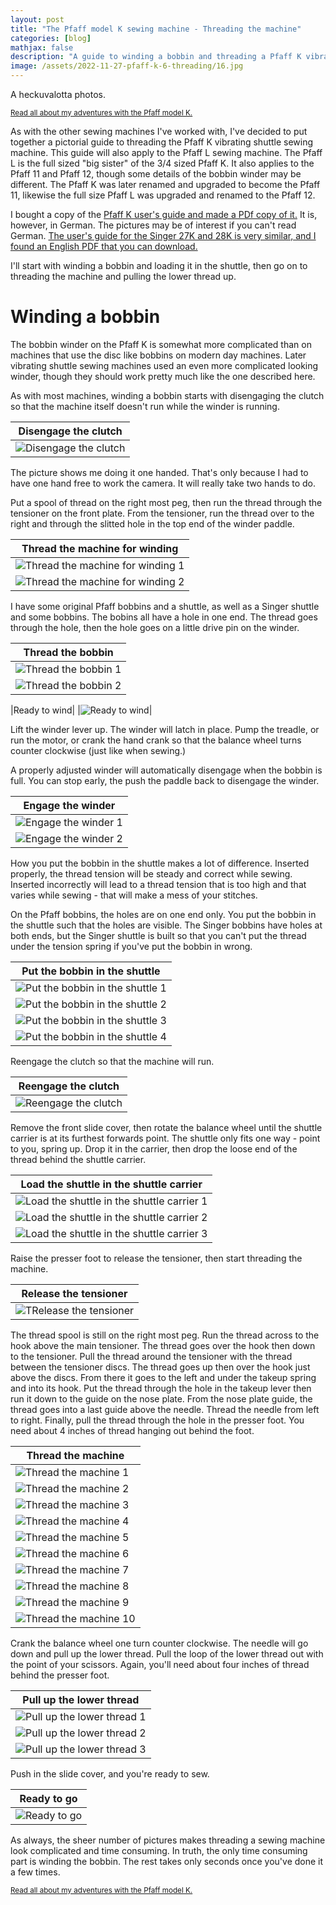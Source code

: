 ```yaml
---
layout: post
title: "The Pfaff model K sewing machine - Threading the machine"
categories: [blog]
mathjax: false
description: "A guide to winding a bobbin and threading a Pfaff K vibrating shuttle sewing machine.  Applies to the Pfaff K and L models, as well as the Pfaff 11 and 12 models.  It is similar to the Singer 28K"
image: /assets/2022-11-27-pfaff-k-6-threading/16.jpg
---
```

A heckuvalotta photos.

<sub>[Read all about my adventures with the Pfaff model K.](pfaff-k-toc)</sub> 

As with the other sewing machines I've worked with, I've decided to put together a pictorial guide to threading the Pfaff K vibrating shuttle sewing machine.  This guide will also apply to the Pfaff L sewing machine.  The Pfaff L is the full sized "big sister" of the 3/4 sized Pfaff K.  It also applies to the Pfaff 11 and Pfaff 12, though some details of the bobbin winder may be different.  The Pfaff K was later renamed and upgraded to become the Pfaff 11, likewise the full size Pfaff L was upgraded and renamed to the Pfaff 12.

I bought a copy of the [Pfaff K user's guide and made a PDf copy of it.](/assets/2022-11-27-pfaff-k-6-threading/Pfaff-K-L-11-12.pdf)  It is, however, in German.  The pictures may be of interest if you can't read German.  [The user's guide for the Singer 27K and 28K is very similar, and I found an English PDF that you can download.](/assets/2022-11-27-pfaff-k-6-threading/27kinsbook.pdf)

I'll start with winding a bobbin and loading it in the shuttle, then go on to threading the machine and pulling the lower thread up.

# Winding a bobbin

The bobbin winder on the Pfaff K is somewhat more complicated than on machines that use the disc like bobbins on modern day machines.  Later vibrating shuttle sewing machines used an even more complicated looking winder, though they should work pretty much like the one described here.

As with most machines, winding a bobbin starts with disengaging the clutch so that the machine itself doesn't run while the winder is running.

|Disengage the clutch|
|--------------------|
|![Disengage the clutch](/assets/2022-11-27-pfaff-k-6-threading/1.jpg)|

The picture shows me doing it one handed.  That's only because I had to have one hand free to work the camera.  It will really take two hands to do.

Put a spool of thread on the right most peg, then run the thread through the tensioner on the front plate.  From the tensioner, run the thread over to the right and through the slitted hole in the top end of the winder paddle.

|Thread the machine for winding|
|------------------------------|
|![Thread the machine for winding 1](/assets/2022-11-27-pfaff-k-6-threading/3.jpg)|
|![Thread the machine for winding 2](/assets/2022-11-27-pfaff-k-6-threading/4.jpg)|

I have some original Pfaff bobbins and a shuttle, as well as a Singer shuttle and some bobbins.  The bobins all have a hole in one end.  The thread goes through the hole, then the hole goes on a little drive pin on the winder.

|Thread the bobbin|
|-----------------|
|![Thread the bobbin 1](/assets/2022-11-27-pfaff-k-6-threading/2.jpg)|
|![Thread the bobbin 2](/assets/2022-11-27-pfaff-k-6-threading/5.jpg)|

|Ready to wind|
|![Ready to wind](/assets/2022-11-27-pfaff-k-6-threading/6.jpg)|

Lift the winder lever up.  The winder will latch in place.  Pump the treadle, or run the motor, or crank the hand crank so that the balance wheel turns counter clockwise (just like when sewing.)

A properly adjusted winder will automatically disengage when the bobbin is full.  You can stop early, the push the paddle back to disengage the winder.

|Engage the winder|
|-----------------|
|![Engage the winder 1](/assets/2022-11-27-pfaff-k-6-threading/7.jpg)|
|![Engage the winder 2](/assets/2022-11-27-pfaff-k-6-threading/8.jpg)|

How you put the bobbin in the shuttle makes a lot of difference.  Inserted properly, the thread tension will be steady and correct while sewing.  Inserted incorrectly will lead to a thread tension that is too high and that varies while sewing - that will make a mess of your stitches.

On the Pfaff bobbins, the holes are on one end only.  You put the bobbin in the shuttle such that the holes are visible.  The Singer bobbins have holes at both ends, but the Singer shuttle is built so that you can't put the thread under the tension spring if you've put the bobbin in wrong.

|Put the bobbin in the shuttle|
|-----------------------------|
|![Put the bobbin in the shuttle 1](/assets/2022-11-27-pfaff-k-6-threading/9.jpg)|
|![Put the bobbin in the shuttle 2](/assets/2022-11-27-pfaff-k-6-threading/10.jpg)|
|![Put the bobbin in the shuttle 3](/assets/2022-11-27-pfaff-k-6-threading/11.jpg)|
|![Put the bobbin in the shuttle 4](/assets/2022-11-27-pfaff-k-6-threading/12.jpg)|


Reengage the clutch so that the machine will run.

|Reengage the clutch|
|-------------------|
|![Reengage the clutch](/assets/2022-11-27-pfaff-k-6-threading/1A.jpg)|

Remove the front slide cover, then rotate the balance wheel until the shuttle carrier is at its furthest forwards point.  The shuttle only fits one way - point to you, spring up.  Drop it in the carrier, then drop the loose end of the thread behind the shuttle carrier.

|Load the shuttle in the shuttle carrier|
|----------------------------|
|![Load the shuttle in the shuttle carrier 1](/assets/2022-11-27-pfaff-k-6-threading/13.jpg)|
|![Load the shuttle in the shuttle carrier 2](/assets/2022-11-27-pfaff-k-6-threading/14.jpg)|
|![Load the shuttle in the shuttle carrier 3](/assets/2022-11-27-pfaff-k-6-threading/15.jpg)|

Raise the presser foot to release the tensioner, then start threading the machine.

|Release the tensioner|
|---------------------|
|![TRelease the tensioner](/assets/2022-11-27-pfaff-k-6-threading/16A.jpg)|

The thread spool is still on the right most peg.  Run the thread across to the hook above the main tensioner.  The thread goes over the hook then down to the tensioner.  Pull the thread around the tensioner with the thread between the tensioner discs.  The thread goes up then over the hook just above the discs.  From there it goes to the left and under the takeup spring and into its hook.  Put the thread through the hole in the takeup lever then run it  down to the guide on the nose plate.  From the nose plate guide, the thread goes into a last guide above the needle.  Thread the needle from left to right.  Finally, pull the thread through the hole in the presser foot.  You need about 4 inches of thread hanging out behind the foot.

|Thread the machine|
|------------------|
|![Thread the machine 1](/assets/2022-11-27-pfaff-k-6-threading/17.jpg)|
|![Thread the machine 2](/assets/2022-11-27-pfaff-k-6-threading/16.jpg)|
|![Thread the machine 3](/assets/2022-11-27-pfaff-k-6-threading/18.jpg)|
|![Thread the machine 4](/assets/2022-11-27-pfaff-k-6-threading/19.jpg)|
|![Thread the machine 5](/assets/2022-11-27-pfaff-k-6-threading/20.jpg)|
|![Thread the machine 6](/assets/2022-11-27-pfaff-k-6-threading/21.jpg)|
|![Thread the machine 7](/assets/2022-11-27-pfaff-k-6-threading/22.jpg)|
|![Thread the machine 8](/assets/2022-11-27-pfaff-k-6-threading/23.jpg)|
|![Thread the machine 9](/assets/2022-11-27-pfaff-k-6-threading/24.jpg)|
|![Thread the machine 10](/assets/2022-11-27-pfaff-k-6-threading/25.jpg)|

Crank the balance wheel one turn counter clockwise.  The needle will go down and pull up the lower thread.  Pull the loop of the lower thread out with the point of your scissors.  Again, you'll need about four inches of thread behind the presser foot.

|Pull up the lower thread|
|------------------------|
|![Pull up the lower thread 1](/assets/2022-11-27-pfaff-k-6-threading/26.jpg)|
|![Pull up the lower thread 2](/assets/2022-11-27-pfaff-k-6-threading/27.jpg)|
|![Pull up the lower thread 3](/assets/2022-11-27-pfaff-k-6-threading/28.jpg)|

Push in the slide cover, and you're ready to sew.

|Ready to go|
|----------|
|![Ready to go](/assets/2022-11-27-pfaff-k-6-threading/29.jpg)|

As always, the sheer number of pictures makes threading a sewing machine look complicated and time consuming.  In truth, the only time consuming part is winding the bobbin.  The rest takes only seconds once you've done it a few times.


<sub>[Read all about my adventures with the Pfaff model K.](pfaff-k-toc)</sub> 
